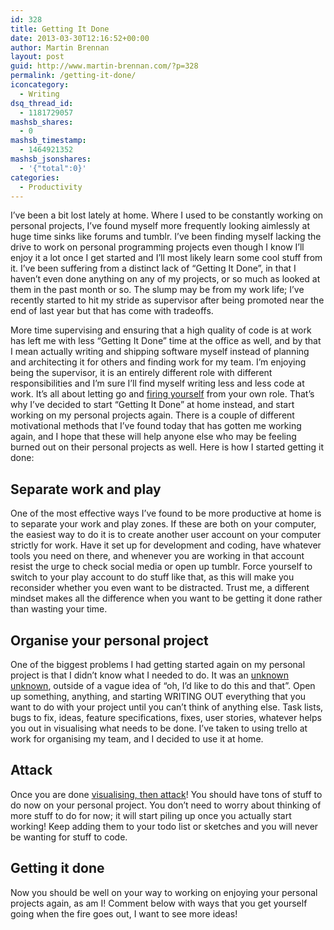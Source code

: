```yaml
---
id: 328
title: Getting It Done
date: 2013-03-30T12:16:52+00:00
author: Martin Brennan
layout: post
guid: http://www.martin-brennan.com/?p=328
permalink: /getting-it-done/
iconcategory:
  - Writing
dsq_thread_id:
  - 1181729057
mashsb_shares:
  - 0
mashsb_timestamp:
  - 1464921352
mashsb_jsonshares:
  - '{"total":0}'
categories:
  - Productivity
---
```

I&#8217;ve been a bit lost lately at home. Where I used to be constantly working on personal projects, I&#8217;ve found myself more frequently looking aimlessly at huge time sinks like forums and tumblr. I&#8217;ve been finding myself lacking the drive to work on personal programming projects even though I know I&#8217;ll enjoy it a lot once I get started and I&#8217;ll most likely learn some cool stuff from it. I&#8217;ve been suffering from a distinct lack of &#8220;Getting It Done&#8221;, in that I haven&#8217;t even done anything on any of my projects, or so much as looked at them in the past month or so. The slump may be from my work life; I&#8217;ve recently started to hit my stride as supervisor after being promoted near the end of last year but that has come with tradeoffs.

More time supervising and ensuring that a high quality of code is at work has left me with less &#8220;Getting It Done&#8221; time at the office as well, and by that I mean actually writing and shipping software myself instead of planning and architecting it for others and finding work for my team. I&#8217;m enjoying being the supervisor, it is an entirely different role with different responsibilities and I&#8217;m sure I&#8217;ll find myself writing less and less code at work. It&#8217;s all about letting go and [firing yourself](http://techcrunch.com/2012/08/28/first-fire-thyself/) from your own role. That&#8217;s why I&#8217;ve decided to start &#8220;Getting It Done&#8221; at home instead, and start working on my personal projects again. There is a couple of different motivational methods that I&#8217;ve found today that has gotten me working again, and I hope that these will help anyone else who may be feeling burned out on their personal projects as well. Here is how I started getting it done:

<!--more-->

## Separate work and play

One of the most effective ways I&#8217;ve found to be more productive at home is to separate your work and play zones. If these are both on your computer, the easiest way to do it is to create another user account on your computer strictly for work. Have it set up for development and coding, have whatever tools you need on there, and whenever you are working in that account resist the urge to check social media or open up tumblr. Force yourself to switch to your play account to do stuff like that, as this will make you reconsider whether you even want to be distracted. Trust me, a different mindset makes all the difference when you want to be getting it done rather than wasting your time.

## Organise your personal project

One of the biggest problems I had getting started again on my personal project is that I didn&#8217;t know what I needed to do. It was an [unknown unknown](http://en.wikipedia.org/wiki/There_are_known_knowns), outside of a vague idea of &#8220;oh, I&#8217;d like to do this and that&#8221;. Open up something, anything, and starting WRITING OUT everything that you want to do with your project until you can&#8217;t think of anything else. Task lists, bugs to fix, ideas, feature specifications, fixes, user stories, whatever helps you out in visualising what needs to be done. I&#8217;ve taken to using trello at work for organising my team, and I decided to use it at home.

## Attack

Once you are done [visualising, then attack](https://www.youtube.com/watch?v=zgdEONTLqx8)! You should have tons of stuff to do now on your personal project. You don&#8217;t need to worry about thinking of more stuff to do for now; it will start piling up once you actually start working! Keep adding them to your todo list or sketches and you will never be wanting for stuff to code.

## Getting it done

Now you should be well on your way to working on enjoying your personal projects again, as am I! Comment below with ways that you get yourself going when the fire goes out, I want to see more ideas!
